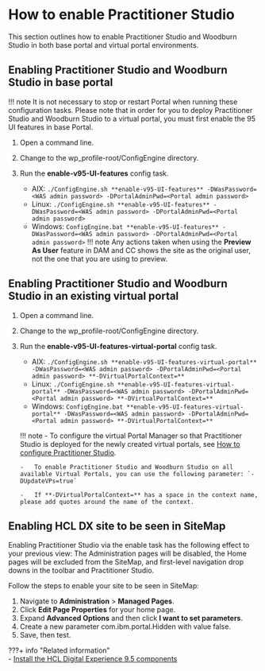 # How to enable Practitioner Studio

This section outlines how to enable Practitioner Studio and Woodburn Studio in both base portal and virtual portal environments.

## Enabling Practitioner Studio and Woodburn Studio in base portal

!!! note 
    It is not necessary to stop or restart Portal when running these configuration tasks. Please note that in order for you to deploy Practitioner Studio and Woodburn Studio to a virtual portal, you must first enable the 95 UI features in base Portal.

1.  Open a command line.
2.  Change to the wp\_profile-root/ConfigEngine directory.
3.  Run the **enable-v95-UI-features** config task.

    -   AIX: `./ConfigEngine.sh **enable-v95-UI-features** -DWasPassword=<WAS admin password> -DPortalAdminPwd=<Portal admin password>`
    -   Linux: `./ConfigEngine.sh **enable-v95-UI-features** -DWasPassword=<WAS admin password> -DPortalAdminPwd=<Portal admin password>`
    -   Windows: `ConfigEngine.bat **enable-v95-UI-features** -DWasPassword=<WAS admin password> -DPortalAdminPwd=<Portal admin password>`
    !!! note 
        Any actions taken when using the **Preview As User** feature in DAM and CC shows the site as the original user, not the one that you are using to preview.


## Enabling Practitioner Studio and Woodburn Studio in an existing virtual portal

1.  Open a command line.
2.  Change to the wp\_profile-root/ConfigEngine directory.
3.  Run the **enable-v95-UI-features-virtual-portal** config task.

    -   AIX: `./ConfigEngine.sh **enable-v95-UI-features-virtual-portal** -DWasPassword=<WAS admin password> -DPortalAdminPwd=<Portal admin password> **-DVirtualPortalContext=**`
    -   Linux: `./ConfigEngine.sh **enable-v95-UI-features-virtual-portal** -DWasPassword=<WAS admin password> -DPortalAdminPwd=<Portal admin password> **-DVirtualPortalContext=**`
    -   Windows: `ConfigEngine.bat **enable-v95-UI-features-virtual-portal** -DWasPassword=<WAS admin password> -DPortalAdminPwd=<Portal admin password> **-DVirtualPortalContext=**`

    !!! note
        -   To configure the virtual Portal Manager so that Practitioner Studio is deployed for the newly created virtual portals, see [How to configure Practitioner Studio](../../practitioner_studio/working_with_ps/config_prac_studio.md).

        -   To enable Practitioner Studio and Woodburn Studio on all available Virtual Portals, you can use the following parameter: `-DUpdateVPs=true`

        -   If **-DVirtualPortalContext=** has a space in the context name, please add quotes around the name of the context.

## Enabling HCL DX site to be seen in SiteMap

Enabling Practitioner Studio via the enable task has the following effect to your previous view: The Administration pages will be disabled, the Home pages will be excluded from the SiteMap, and first-level navigation drop downs in the toolbar and Practitioner Studio.

Follow the steps to enable your site to be seen in SiteMap:

1.  Navigate to **Administration** \> **Managed Pages**.
2.  Click **Edit Page Properties** for your home page.
3.  Expand **Advanced Options** and then click **I want to set parameters**.
4.  Create a new parameter com.ibm.portal.Hidden with value false.
5.  Save, then test.


???+ info "Related information"  
    - [Install the HCL Digital Experience 9.5 components](../../../manage_content/digital_assets/installation/install_config_dam.md)

